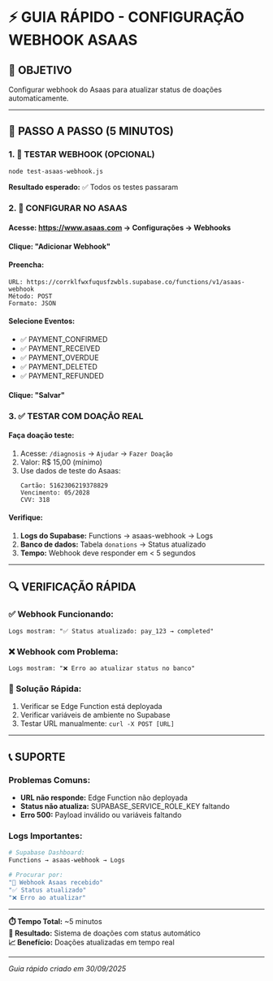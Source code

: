# ⚡ GUIA RÁPIDO - CONFIGURAÇÃO WEBHOOK ASAAS

## 🎯 **OBJETIVO**
Configurar webhook do Asaas para atualizar status de doações automaticamente.

---

## 🚀 **PASSO A PASSO (5 MINUTOS)**

### **1. 🧪 TESTAR WEBHOOK (OPCIONAL)**
```bash
node test-asaas-webhook.js
```
**Resultado esperado:** ✅ Todos os testes passaram

### **2. 🔧 CONFIGURAR NO ASAAS**

#### **Acesse:** https://www.asaas.com → **Configurações** → **Webhooks**

#### **Clique:** "Adicionar Webhook"

#### **Preencha:**
```
URL: https://corrklfwxfuqusfzwbls.supabase.co/functions/v1/asaas-webhook
Método: POST
Formato: JSON
```

#### **Selecione Eventos:**
- ✅ PAYMENT_CONFIRMED
- ✅ PAYMENT_RECEIVED  
- ✅ PAYMENT_OVERDUE
- ✅ PAYMENT_DELETED
- ✅ PAYMENT_REFUNDED

#### **Clique:** "Salvar"

### **3. ✅ TESTAR COM DOAÇÃO REAL**

#### **Faça doação teste:**
1. Acesse: `/diagnosis` → `Ajudar` → `Fazer Doação`
2. Valor: R$ 15,00 (mínimo)
3. Use dados de teste do Asaas:
   ```
   Cartão: 5162306219378829
   Vencimento: 05/2028
   CVV: 318
   ```

#### **Verifique:**
1. **Logs do Supabase:** Functions → asaas-webhook → Logs
2. **Banco de dados:** Tabela `donations` → Status atualizado
3. **Tempo:** Webhook deve responder em < 5 segundos

---

## 🔍 **VERIFICAÇÃO RÁPIDA**

### **✅ Webhook Funcionando:**
```
Logs mostram: "✅ Status atualizado: pay_123 → completed"
```

### **❌ Webhook com Problema:**
```
Logs mostram: "❌ Erro ao atualizar status no banco"
```

### **🔧 Solução Rápida:**
1. Verificar se Edge Function está deployada
2. Verificar variáveis de ambiente no Supabase
3. Testar URL manualmente: `curl -X POST [URL]`

---

## 📞 **SUPORTE**

### **Problemas Comuns:**
- **URL não responde:** Edge Function não deployada
- **Status não atualiza:** SUPABASE_SERVICE_ROLE_KEY faltando
- **Erro 500:** Payload inválido ou variáveis faltando

### **Logs Importantes:**
```bash
# Supabase Dashboard:
Functions → asaas-webhook → Logs

# Procurar por:
"🔔 Webhook Asaas recebido"
"✅ Status atualizado"
"❌ Erro ao atualizar"
```

---

**⏱️ Tempo Total:** ~5 minutos  
**🎯 Resultado:** Sistema de doações com status automático  
**📈 Benefício:** Doações atualizadas em tempo real

---

*Guia rápido criado em 30/09/2025*